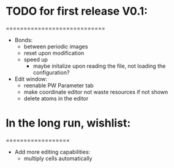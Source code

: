 # TODO for first release V0.1:
============================
- Bonds:
  - between periodic images
  - reset upon modification
  - speed up
    - maybe initalize upon reading the file, not loading the configuration?
- Edit window:
  - reenable PW Parameter tab
  - make coordinate editor not waste resources if not shown
  - delete atoms in the editor

# In the long run, wishlist:
==================
- Add more editing capabilities:
  - multiply cells automatically

